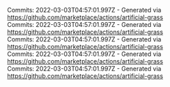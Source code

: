 Commits: 2022-03-03T04:57:01.997Z - Generated via https://github.com/marketplace/actions/artificial-grass
<br>
Commits: 2022-03-03T04:57:01.997Z - Generated via https://github.com/marketplace/actions/artificial-grass
<br>
Commits: 2022-03-03T04:57:01.997Z - Generated via https://github.com/marketplace/actions/artificial-grass
<br>
Commits: 2022-03-03T04:57:01.997Z - Generated via https://github.com/marketplace/actions/artificial-grass
<br>
Commits: 2022-03-03T04:57:01.997Z - Generated via https://github.com/marketplace/actions/artificial-grass
<br>
